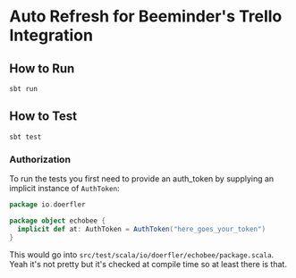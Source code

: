 # Auto Refresh for Beeminder's Trello Integration

## How to Run

`sbt run`

## How to Test

`sbt test`

### Authorization

To run the tests you first need to provide an auth_token by supplying an implicit instance of `AuthToken`:

```scala
package io.doerfler

package object echobee {
  implicit def at: AuthToken = AuthToken("here_goes_your_token")
}
```

This would go into `src/test/scala/io/doerfler/echobee/package.scala`.
Yeah it's not pretty but it's checked at compile time so at least there is that.
